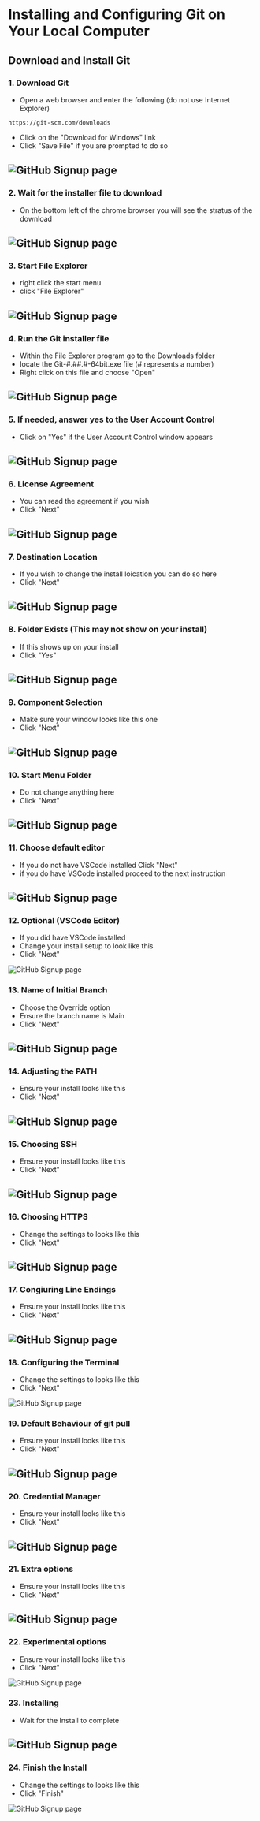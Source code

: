 # Installing and Configuring Git on Your Local Computer 

## Download and Install Git

### 1. Download Git
- Open a web browser and enter the following (do not use Internet Explorer) 
```
https://git-scm.com/downloads
```
- Click on the "Download for Windows" link
- Click "Save File" if you are prompted to do so

![GitHub Signup page](Pics/lgit01.jpg)
---

### 2. Wait for the installer file to download
- On the bottom left of the chrome browser you will see the stratus of the download

![GitHub Signup page](Pics/lgit02.jpg)
---

### 3. Start File Explorer
- right click the start menu 
- click "File Explorer"

![GitHub Signup page](Pics/lgit03.jpg)
---


### 4. Run the Git installer file
- Within the File Explorer program go to the Downloads folder
- locate the Git-#.##.#-64bit.exe file (# represents a number)
- Right click on this file and choose "Open"

![GitHub Signup page](Pics/lgit04.jpg)
---


### 5. If needed, answer yes to the User Account Control
- Click on "Yes" if the User Account Control window appears

![GitHub Signup page](Pics/lgit05.jpg)
---

### 6. License Agreement
- You can read the agreement if you wish
- Click "Next"

![GitHub Signup page](Pics/lgit06.jpg)
---

### 7. Destination Location
- If you wish to change the install loication you can do so here
- Click "Next"

![GitHub Signup page](Pics/lgit07.jpg)
---

### 8. Folder Exists (This may not show on your install)
- If this shows up on your install
- Click "Yes"

![GitHub Signup page](Pics/lgit08.jpg)
---

### 9. Component Selection
- Make sure your window looks like this one
- Click "Next"

![GitHub Signup page](Pics/lgit09.jpg)
---

### 10. Start Menu Folder
- Do not change anything here
- Click "Next"

![GitHub Signup page](Pics/lgit10.jpg)
---

### 11. Choose default editor
- If you do not have VSCode installed Click "Next"
- if you do have VSCode installed proceed to the next instruction

![GitHub Signup page](Pics/lgit11.jpg)
---

### 12. Optional (VSCode Editor)
- If you did have VSCode installed
- Change your install setup to look like this 
- Click "Next"

![GitHub Signup page](Pics/lgit12.jpg)

### 13. Name of Initial Branch
- Choose the Override option
- Ensure the branch name is Main
- Click "Next"  

![GitHub Signup page](Pics/lgit13.jpg)
---

### 14. Adjusting the PATH 
- Ensure your install looks like this
- Click "Next"

![GitHub Signup page](Pics/lgit14.jpg)
---

### 15. Choosing SSH
- Ensure your install looks like this
- Click "Next"

![GitHub Signup page](Pics/lgit15.jpg)
---

### 16. Choosing HTTPS
- Change the settings to looks like this
- Click "Next"

![GitHub Signup page](Pics/lgit16.jpg)
---

### 17. Congiuring Line Endings
- Ensure your install looks like this
- Click "Next"

![GitHub Signup page](Pics/lgit17.jpg)
---

### 18. Configuring the Terminal
- Change the settings to looks like this
- Click "Next"

![GitHub Signup page](Pics/lgit18.jpg)

### 19. Default Behaviour of git pull
- Ensure your install looks like this
- Click "Next"

![GitHub Signup page](Pics/lgit19.jpg)
---

### 20. Credential Manager
- Ensure your install looks like this
- Click "Next"

![GitHub Signup page](Pics/lgit20.jpg)
---

### 21. Extra options
- Ensure your install looks like this
- Click "Next"

![GitHub Signup page](Pics/lgit21.jpg)
---

### 22. Experimental options
- Ensure your install looks like this
- Click "Next"

![GitHub Signup page](Pics/lgit22.jpg)


### 23. Installing
- Wait for the Install to complete

![GitHub Signup page](Pics/lgit23.jpg)
---

### 24. Finish the Install
- Change the settings to looks like this
- Click "Finish"

![GitHub Signup page](Pics/lgit24.jpg)

